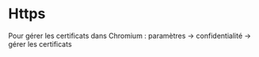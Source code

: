 # Https

Pour gérer les certificats dans Chromium : paramètres -> confidentialité -> gérer les certificats


